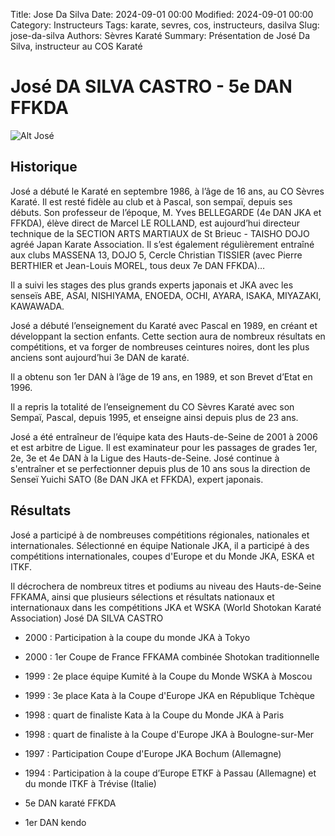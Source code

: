 Title: Jose Da Silva
Date: 2024-09-01 00:00
Modified: 2024-09-01 00:00
Category: Instructeurs
Tags: karate, sevres, cos, instructeurs, dasilva
Slug: jose-da-silva
Authors: Sèvres Karaté 
Summary: Présentation de José Da Silva, instructeur au COS Karaté

# José DA SILVA CASTRO - 5e DAN FFKDA

![Alt José]({static}/images/jose.gif)

## Historique

José a débuté le Karaté en septembre 1986, à l’âge de 16 ans, au CO Sèvres Karaté. Il est resté fidèle au club et à Pascal, son sempaï, depuis ses débuts. Son professeur de l’époque, M. Yves BELLEGARDE (4e DAN JKA et FFKDA), élève direct de Marcel LE ROLLAND, est aujourd’hui directeur technique de la SECTION ARTS MARTIAUX de St Brieuc - TAISHO DOJO agréé Japan Karate Association. Il s’est également régulièrement entraîné aux clubs MASSENA 13, DOJO 5, Cercle Christian TISSIER (avec Pierre BERTHIER et Jean-Louis MOREL, tous deux 7e DAN FFKDA)…

Il a suivi les stages des plus grands experts japonais et JKA avec les senseïs ABE, ASAI, NISHIYAMA, ENOEDA, OCHI, AYARA, ISAKA, MIYAZAKI, KAWAWADA.

José a débuté l’enseignement du Karaté avec Pascal en 1989, en créant et développant la section enfants. Cette section aura de nombreux résultats en compétitions, et va forger de nombreuses ceintures noires, dont les plus anciens sont aujourd’hui 3e DAN de karaté.

Il a obtenu son 1er DAN à l’âge de 19 ans, en 1989, et son Brevet d’Etat en 1996.

Il a repris la totalité de l’enseignement du CO Sèvres Karaté avec son Sempaï, Pascal, depuis 1995, et enseigne ainsi depuis plus de 23 ans.

José a été entraîneur de l’équipe kata des Hauts-de-Seine de 2001 à 2006 et est arbitre de Ligue. Il est examinateur pour les passages de grades 1er, 2e, 3e et 4e DAN à la Ligue des Hauts-de-Seine.
José continue à s'entraîner et se perfectionner depuis plus de 10 ans sous la direction de Senseï Yuichi SATO (8e DAN JKA et FFKDA), expert japonais.

 
## Résultats

José a participé à de nombreuses compétitions régionales, nationales et internationales. Sélectionné en équipe Nationale JKA, il a participé à des compétitions internationales, coupes d'Europe et du Monde JKA, ESKA et ITKF.

Il décrochera de nombreux titres et podiums au niveau des Hauts-de-Seine FFKAMA, ainsi que plusieurs sélections et résultats nationaux et internationaux dans les compétitions JKA et WSKA (World Shotokan Karaté Association)
José DA SILVA CASTRO

- 2000 : Participation à la coupe du monde JKA à Tokyo
- 2000 : 1er Coupe de France FFKAMA combinée Shotokan traditionnelle
- 1999 : 2e place équipe Kumité à la Coupe du Monde WSKA à Moscou
- 1999 : 3e place Kata à la Coupe d'Europe JKA en République Tchèque
- 1998 : quart de finaliste Kata à la Coupe du Monde JKA à Paris
- 1998 : quart de finaliste à la Coupe d'Europe JKA à Boulogne-sur-Mer
- 1997 : Participation Coupe d'Europe JKA Bochum (Allemagne)
- 1994 : Participation à la coupe d’Europe ETKF à Passau (Allemagne) et du monde ITKF à Trévise (Italie)


- 5e DAN karaté FFKDA 
- 1er DAN kendo
